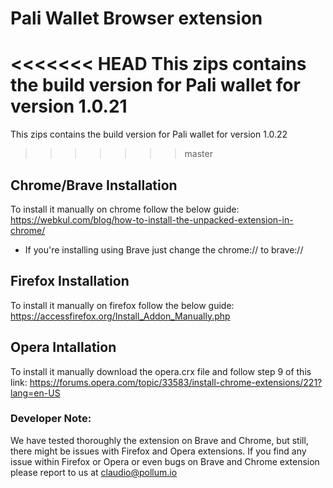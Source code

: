 # Pali Wallet Browser extension

<<<<<<< HEAD
This zips contains the build version for Pali wallet for version 1.0.21
=======
This zips contains the build version for Pali wallet for version 1.0.22

> > > > > > > master

## Chrome/Brave Installation

To install it manually on chrome follow the below guide:
https://webkul.com/blog/how-to-install-the-unpacked-extension-in-chrome/

- If you're installing using Brave just change the chrome:// to brave://

## Firefox Installation

To install it manually on firefox follow the below guide:
https://accessfirefox.org/Install_Addon_Manually.php

## Opera Intallation

To install it manually download the opera.crx file and follow step 9 of this link:
https://forums.opera.com/topic/33583/install-chrome-extensions/221?lang=en-US

### Developer Note:

We have tested thoroughly the extension on Brave and Chrome, but still, there might be issues with Firefox and Opera extensions. If you find any issue within Firefox or Opera or even bugs on Brave and Chrome extension please report to us at claudio@pollum.io
